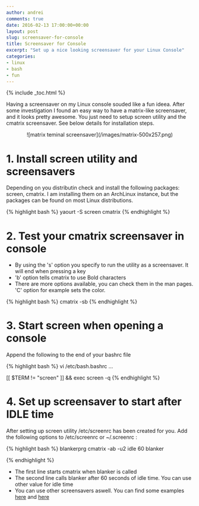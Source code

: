 ```yaml
---
author: andrei
comments: true
date: 2016-02-13 17:00:00+00:00
layout: post
slug: screensaver-for-console
title: Screensaver for Console
excerpt: "Set up a nice looking screensaver for your Linux Console"
categories:
- linux
- bash
- fun
---
```


{% include _toc.html %}

Having a screensaver on my Linux console souded like a fun ideea. After some investigation I found an easy way to have a matrix-like screensaver, and it looks pretty awesome.
You just need to setup screen utility and the cmatrix screensaver. See below details for installation steps.


<div style="text-align:center" markdown="1">
![matrix teminal screensaver](/images/matrix-500x257.png)
</div>

# 1. Install screen utility and screensavers

Depending on you distributin check and install the following packages: screen, cmatrix. I am installing them on an ArchLinux instance, but the packages can be found on most Linux distributions.

{% highlight bash %}
yaourt -S screen cmatrix
{% endhighlight %}

# 2. Test your cmatrix screensaver in console

- By using the 's' option you specify to run the utility as a screensaver. It will end when pressing a key
- 'b' option tells cmatrix to use Bold characters
- There are more options available, you can check them in the man pages. 'C' option for example  sets the color.

{% highlight bash %}
cmatrix -sb
{% endhighlight %}

# 3. Start screen when opening a console

Append the following to the end of your bashrc file

{% highlight bash %}
vi /etc/bash.bashrc
...

[[ $TERM != "screen" ]] && exec screen -q
{% endhighlight %}

# 4. Set up screensaver to start after IDLE time

After setting up screen utility /etc/screenrc has been created for you. Add the following options to /etc/screenrc or ~/.screenrc :

{% highlight bash %}
blankerprg cmatrix -ab -u2
idle 60 blanker

{% endhighlight %}

- The first line starts cmatrix when blanker is called
- The second line calls blanker after 60 seconds of idle time. You can use other value for idle time
- You can use other screensavers aswell. You can find some examples [here](http://termsaver.brunobraga.net/) and [here](http://www.robobunny.com/projects/asciiquarium/html/)
